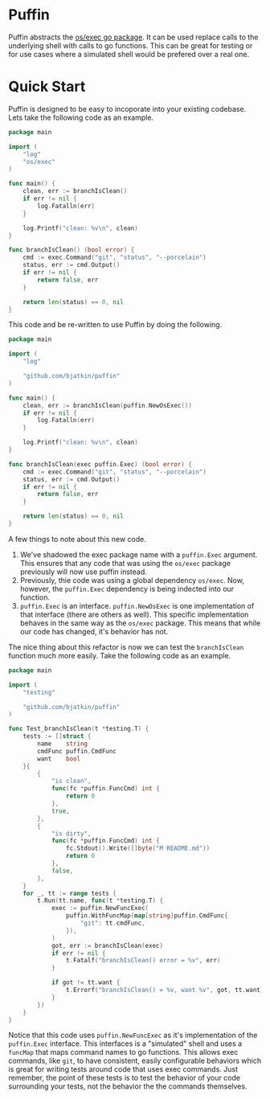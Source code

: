 # Puffin 
Puffin abstracts the [os/exec go package](https://pkg.go.dev/os/exec).
It can be used replace calls to the underlying shell with calls to go functions.
This can be great for testing or for use cases where a simulated shell would be prefered over a real one.

# Quick Start
Puffin is designed to be easy to incoporate into your existing codebase.
Lets take the following code as an example.

```go
package main

import (
    "log"
    "os/exec"
)

func main() {
    clean, err := branchIsClean()
    if err != nil {
        log.Fatalln(err)
    }

    log.Printf("clean: %v\n", clean)
}

func branchIsClean() (bool error) {
    cmd := exec.Command("git", "status", "--porcelain")
    status, err := cmd.Output()
    if err != nil {
        return false, err
    }

    return len(status) == 0, nil
}
```

This code and be re-written to use Puffin by doing the following.
```go
package main

import (
    "log"

	"github.com/bjatkin/puffin"
)

func main() {
    clean, err := branchIsClean(puffin.NewOsExec())
    if err != nil {
        log.Fatalln(err)
    }

    log.Printf("clean: %v\n", clean)
}

func branchIsClean(exec puffin.Exec) (bool error) {
    cmd := exec.Command("git", "status", "--porcelain")
    status, err := cmd.Output()
    if err != nil {
        return false, err
    }

    return len(status) == 0, nil
}
```

A few things to note about this new code.
1) We've shadowed the exec package name with a `puffin.Exec` argument.
    This ensures that any code that was using the `os/exec` package previously will now use puffin instead.
2) Previously, thie code was using a global dependency `os/exec`.
    Now, however, the `puffin.Exec` dependency is being indected into our function.
3) `puffin.Exec` is an interface.
    `puffin.NewOsExec` is one implementation of that interface (there are others as well).
    This specific implementation behaves in the same way as the `os/exec` package.
    This means that while our code has changed, it's behavior has not.

The nice thing about this refactor is now we can test the `branchIsClean` function much more easily.
Take the following code as an example.

```go
package main

import (
	"testing"

	"github.com/bjatkin/puffin"
)

func Test_branchIsClean(t *testing.T) {
	tests := []struct {
		name    string
		cmdFunc puffin.CmdFunc
		want    bool
	}{
		{
			"is clean",
			func(fc *puffin.FuncCmd) int {
				return 0
			},
			true,
		},
		{
			"is dirty",
			func(fc *puffin.FuncCmd) int {
				fc.Stdout().Write([]byte("M README.md"))
				return 0
			},
			false,
		},
	}
	for _, tt := range tests {
		t.Run(tt.name, func(t *testing.T) {
			exec := puffin.NewFuncExec(
				puffin.WithFuncMap(map[string]puffin.CmdFunc{
					"git": tt.cmdFunc,
				}),
			)
			got, err := branchIsClean(exec)
			if err != nil {
				t.Fatalf("branchIsClean() error = %v", err)
			}

			if got != tt.want {
				t.Errorf("branchIsClean() = %v, want %v", got, tt.want)
			}
		})
	}
}
```

Notice that this code uses `puffin.NewFuncExec` as it's implementation of the `puffin.Exec` interface.
This interfaces is a "simulated" shell and uses a `funcMap` that maps command names to go functions.
This allows exec commands, like `git`, to have consistent, easily configurable behaviors which is great for writing tests around code that uses exec commands.
Just remember, the point of these tests is to test the behavior of your code surrounding your tests, not the behavior the the commands themselves.